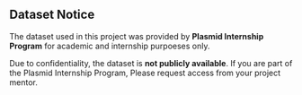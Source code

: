 ## Dataset Notice

The dataset used in this project was provided by **Plasmid Internship Program** for academic and internship purpoeses only.

Due to confidentiality, the dataset is **not publicly available**.
If you are part of the Plasmid Internship Program, Please request access from your project mentor.
